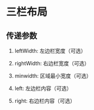 # 三栏布局

## 传递参数

1. leftWidth: 左边栏宽度（可选）

2. rightWidth: 右边栏宽度（可选）

3. minwidth: 区域最小宽度（可选）

4. left: 左边栏内容（可选）

5. right: 右边栏内容（可选）

